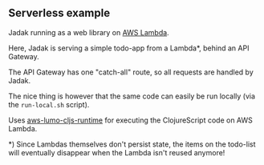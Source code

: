 ## Serverless example

Jadak running as a web library on [AWS Lambda](https://aws.amazon.com/lambda).

Here, Jadak is serving a simple todo-app from a Lambda*, behind an API Gateway.

The API Gateway has one "catch-all" route, so all requests are handled by Jadak.

The nice thing is however that the same code can easily be run locally 
(via the `run-local.sh` script).

Uses [aws-lumo-cljs-runtime](http://github.com/grav/aws-lumo-cljs-runtime)
for executing the ClojureScript code on AWS Lambda.

*) Since Lambdas themselves don't persist state, the items on the 
   todo-list will eventually disappear when the Lambda isn't reused anymore!  
